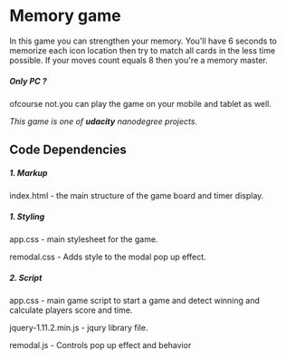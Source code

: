 # Memory game

In this game you can strengthen your memory. You'll have 6 seconds to memorize each icon location then try to match all cards in the less time possible.
If your moves count equals 8 then you're a memory master.

##### Only PC ?
ofcourse not.you can play the game on your mobile and tablet as well.

*This game is one of **udacity** nanodegree projects.*

## Code Dependencies
##### 1. Markup
index.html - the main structure of the game board and timer display.

##### 1. Styling
app.css - main stylesheet for the game.

remodal.css - Adds style to the modal pop up effect.
##### 2. Script
app.css - main game script to start a game and detect winning and calculate players score and time.

jquery-1.11.2.min.js - jqury library file.

remodal.js - Controls pop up effect and behavior
